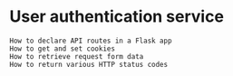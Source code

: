 # User authentication service

    How to declare API routes in a Flask app
    How to get and set cookies
    How to retrieve request form data
    How to return various HTTP status codes

